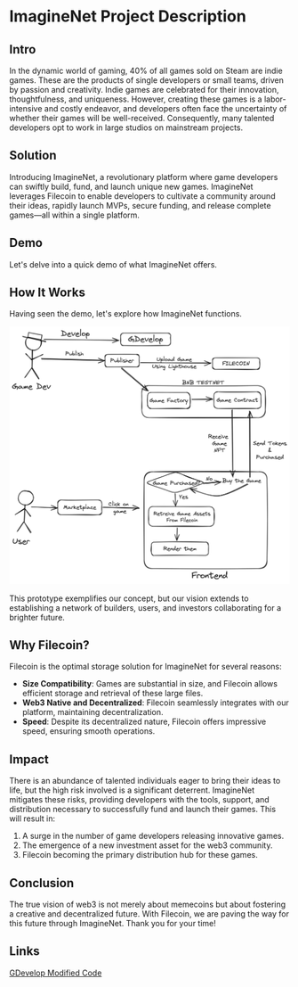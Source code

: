 # ImagineNet Project Description

## Intro

In the dynamic world of gaming, 40% of all games sold on Steam are indie games. These are the products of single developers or small teams, driven by passion and creativity. Indie games are celebrated for their innovation, thoughtfulness, and uniqueness. However, creating these games is a labor-intensive and costly endeavor, and developers often face the uncertainty of whether their games will be well-received. Consequently, many talented developers opt to work in large studios on mainstream projects.

## Solution

Introducing ImagineNet, a revolutionary platform where game developers can swiftly build, fund, and launch unique new games. ImagineNet leverages Filecoin to enable developers to cultivate a community around their ideas, rapidly launch MVPs, secure funding, and release complete games—all within a single platform.

## Demo

Let's delve into a quick demo of what ImagineNet offers.

<DEMO>

## How It Works

Having seen the demo, let's explore how ImagineNet functions.

![alt](./docs/works.png)

This prototype exemplifies our concept, but our vision extends to establishing a network of builders, users, and investors collaborating for a brighter future.

## Why Filecoin?

Filecoin is the optimal storage solution for ImagineNet for several reasons:
- **Size Compatibility**: Games are substantial in size, and Filecoin allows efficient storage and retrieval of these large files.
- **Web3 Native and Decentralized**: Filecoin seamlessly integrates with our platform, maintaining decentralization.
- **Speed**: Despite its decentralized nature, Filecoin offers impressive speed, ensuring smooth operations.

## Impact

There is an abundance of talented individuals eager to bring their ideas to life, but the high risk involved is a significant deterrent. ImagineNet mitigates these risks, providing developers with the tools, support, and distribution necessary to successfully fund and launch their games. This will result in:
1. A surge in the number of game developers releasing innovative games.
2. The emergence of a new investment asset for the web3 community.
3. Filecoin becoming the primary distribution hub for these games.

## Conclusion

The true vision of web3 is not merely about memecoins but about fostering a creative and decentralized future. With Filecoin, we are paving the way for this future through ImagineNet. Thank you for your time!

## Links
[GDevelop Modified Code](https://github.com/blockdudes/gdevelop-filecoin)
